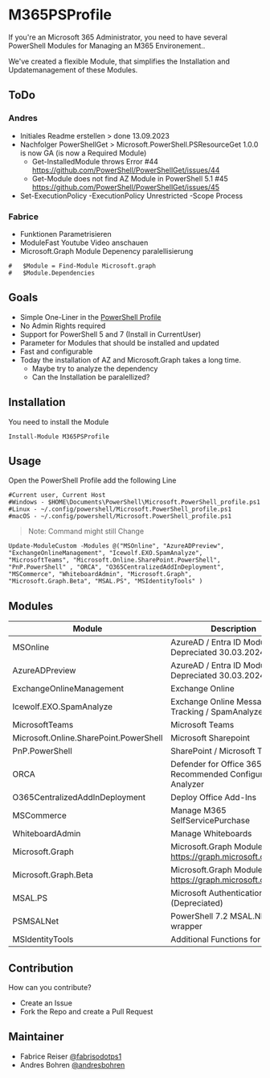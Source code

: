 # M365PSProfile

If you're an Microsoft 365 Administrator, you need to have several PowerShell Modules for Managing an M365 Environement..

We've created a flexible Module, that simplifies the Installation and Updatemanagement of these Modules.

## ToDo
### Andres
- Initiales Readme erstellen > done 13.09.2023
- Nachfolger PowerShellGet > Microsoft.PowerShell.PSResourceGet 1.0.0 is now GA (is now a Required Module)
  - Get-InstalledModule throws Error #44 https://github.com/PowerShell/PowerShellGet/issues/44
  - Get-Module does not find AZ Module in PowerShell 5.1 #45 https://github.com/PowerShell/PowerShellGet/issues/45
- Set-ExecutionPolicy -ExecutionPolicy Unrestricted -Scope Process

### Fabrice
- Funktionen Parametrisieren
- ModuleFast Youtube Video anschauen
- Microsoft.Graph Module Depenency paralellisierung 
```pwsh
# 	$Module = Find-Module Microsoft.graph
# 	$Module.Dependencies
```


## Goals
- Simple One-Liner in the [PowerShell Profile](https://learn.microsoft.com/en-us/powershell/module/microsoft.powershell.core/about/about_profiles?view=powershell-7.3)
- No Admin Rights required
- Support for PowerShell 5 and 7 (Install in CurrentUser)
- Parameter for Modules that should be installed and updated
- Fast and configurable
- Today the installation of AZ and Microsoft.Graph takes a long time.
  - Maybe try to analyze the dependency
  - Can the Installation be paralellized?

## Installation

You need to install the Module

```pwsh
Install-Module M365PSProfile
```

## Usage

Open the PowerShell Profile add the following Line

```
#Current user, Current Host
#Windows - $HOME\Documents\PowerShell\Microsoft.PowerShell_profile.ps1
#Linux - ~/.config/powershell/Microsoft.PowerShell_profile.ps1
#macOS - ~/.config/powershell/Microsoft.PowerShell_profile.ps1
```

> Note:  Command might still Change

```pwsh
Update-ModuleCustom -Modules @("MSOnline", "AzureADPreview", "ExchangeOnlineManagement", "Icewolf.EXO.SpamAnalyze", "MicrosoftTeams", "Microsoft.Online.SharePoint.PowerShell", "PnP.PowerShell" , "ORCA", "O365CentralizedAddInDeployment", "MSCommerce", "WhiteboardAdmin", "Microsoft.Graph", "Microsoft.Graph.Beta", "MSAL.PS", "MSIdentityTools" )
```



## Modules 

| Module | Description |
| --- | --- |
| MSOnline | AzureAD / Entra ID Module > Depreciated 30.03.2024 |
| AzureADPreview | AzureAD / Entra ID Module > Depreciated 30.03.2024 |
| ExchangeOnlineManagement | Exchange Online |
| Icewolf.EXO.SpamAnalyze | Exchange Online Message Tracking / SpamAnalyze | 
| MicrosoftTeams | Microsoft Teams |
| Microsoft.Online.SharePoint.PowerShell | Microsoft Sharepoint | 
| PnP.PowerShell | SharePoint / Microsoft Teams |
| ORCA | Defender for Office 365 Recommended Configuration Analyzer |
| O365CentralizedAddInDeployment | Deploy Office Add-Ins | 
| MSCommerce | Manage M365 SelfServicePurchase | 
| WhiteboardAdmin | Manage Whiteboards |
| Microsoft.Graph | Microsoft.Graph Modules https://graph.microsoft.com/v1.0 | 
| Microsoft.Graph.Beta | Microsoft.Graph Modules https://graph.microsoft.com/beta |
| MSAL.PS | Microsoft Authentication Library (Depreciated)| 
| PSMSALNet| PowerShell 7.2 MSAL.NET wrapper| 
| MSIdentityTools | Additional Functions for Identity |

## Contribution
How can you contribute?

- Create an Issue
- Fork the Repo and create a Pull Request

## Maintainer
- Fabrice Reiser [@fabrisodotps1](https://twitter.com/fabrisodotps1)
- Andres Bohren [@andresbohren](https://twitter.com/andresbohren)
